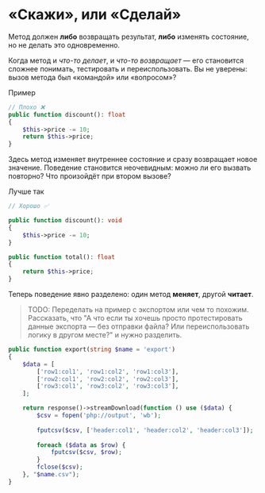 # «Cкажи», или «Cделай»

Метод должен **либо** возвращать результат, **либо** изменять состояние, но не делать это одновременно.

Когда метод и *что-то делает*, и *что-то возвращает* — его становится сложнее понимать, тестировать и переиспользовать.
Вы не уверены: вызов метода был «командой» или «вопросом»?

Пример

```php
// Плохо ❌
public function discount(): float
{
    $this->price -= 10;
    return $this->price;
}
```

Здесь метод изменяет внутреннее состояние и сразу возвращает новое значение.
Поведение становится неочевидным: можно ли его вызвать повторно? Что произойдёт при втором вызове?

Лучше так

```php
// Хорошо ✅

public function discount(): void
{
    $this->price -= 10;
}

public function total(): float
{
    return $this->price;
}
```

Теперь поведение явно разделено: один метод **меняет**, другой **читает**.


> TODO: Переделать на пример с экспортом или чем то похожим. Рассказать, что "А что если ты хочешь просто протестировать данные экспорта — без отправки файла? Или переиспользовать логику в другом месте?" и нужно разделить.

```php
public function export(string $name = 'export')
{
    $data = [
        ['row1:col1', 'row1:col2', 'row1:col3'],
        ['row2:col1', 'row2:col2', 'row2:col3'],
        ['row3:col1', 'row3:col2', 'row3:col3'],
    ];

    return response()->streamDownload(function () use ($data) {
        $csv = fopen('php://output', 'wb');
        
        fputcsv($csv, ['header:col1', 'header:col2', 'header:col3']);
        
        foreach ($data as $row) {
            fputcsv($csv, $row);
        }
        fclose($csv);
    }, "$name.csv");
}
```

